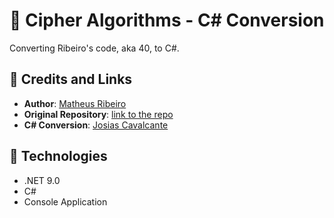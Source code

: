 # 🧠 Cipher Algorithms - C# Conversion
Converting Ribeiro's code, aka 40, to C#.

## 🔗 Credits and Links

- **Author**: [Matheus Ribeiro](https://github.com/MatheusRibeiro443)
- **Original Repository**: [link to the repo](https://github.com/MatheusRibeiro443/Ciphers)
- **C# Conversion**: [Josias Cavalcante](https://github.com/joscavalcantesn/ciphers-algorithms)

## 🚀 Technologies
- .NET 9.0
- C#
- Console Application
